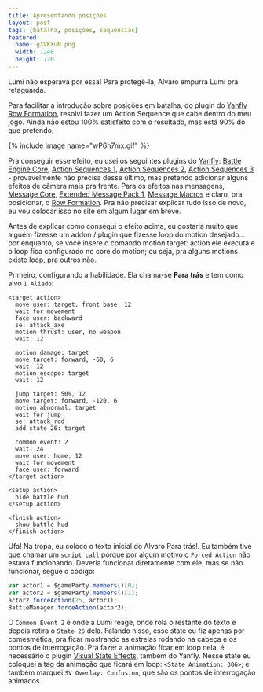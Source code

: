 ```yaml
---
title: Apresentando posições
layout: post
tags: [batalha, posições, sequências]
featured:
  name: gIVKXuN.png
  width: 1248
  height: 720
---
```

Lumi não esperava por essa! Para protegê-la, Alvaro empurra Lumi pra retaguarda.

Para facilitar a introdução sobre posições em batalha, do plugin do <a href="http://yanfly.moe/2016/01/02/yep-54-row-formation/" target="_blank">Yanfly Row Formation</a>, resolvi fazer um Action Sequence que cabe dentro do meu jogo. Ainda não estou 100% satisfeito com o resultado, mas está 90% do que pretendo.
<!--more-->

{% include image name="wP6h7mx.gif" %}

Pra conseguir esse efeito, eu usei os seguintes plugins do [Yanfly](http://yanfly.moe/yep/): [Battle Engine Core](http://yanfly.moe/2015/10/10/yep-3-battle-engine-core), <a href="http://yanfly.moe/2015/10/11/yep-4-action-sequence-pack-1/" target="_blank">Action Sequences 1</a>, <a href="http://yanfly.moe/2015/10/12/yep-5-action-sequence-pack-2/" target="_blank">Action Sequences 2</a>, <a href="http://yanfly.moe/2015/10/12/yep-6-action-sequence-pack-3/" target="_blank">Action Sequences 3</a> - provavelmente não precisa desse último, mas pretendo adicionar alguns efeitos de câmera mais pra frente. Para os efeitos nas mensagens, <a href="http://yanfly.moe/2015/10/10/yep-2-message-core/" target="_blank">Message Core</a>, <a href="http://yanfly.moe/2016/01/30/yep-65-extended-message-pack-1/" target="_blank">Extended Message Pack 1</a>, <a href="http://yanfly.moe/2016/02/21/yep-73-message-macros-rpg-maker-mv/" target="_blank">Message Macros</a> e claro, pra posicionar, o <a href="http://yanfly.moe/2016/01/02/yep-54-row-formation/" target="_blank">Row Formation</a>. Pra não precisar explicar tudo isso de novo, eu vou colocar isso no site em algum lugar em breve.

Antes de explicar como consegui o efeito acima, eu gostaria muito que alguém fizesse um addon / plugin que fizesse loop do motion desejado... por enquanto, se você insere o comando motion target: action ele executa e o loop fica configurado no core do motion; ou seja, pra alguns motions existe loop, pra outros não.

Primeiro, configurando a habilidade. Ela chama-se **Para trás** e tem como alvo `1 Aliado`:

```
<target action>
  move user: target, front base, 12
  wait for movement
  face user: backward
  se: attack_axe
  motion thrust: user, no weapon
  wait: 12

  motion damage: target
  move target: forward, -60, 6
  wait: 12
  motion escape: target
  wait: 12

  jump target: 50%, 12
  move target: forward, -120, 6
  motion abnormal: target
  wait for jump
  se: attack_rod
  add state 26: target

  common event: 2
  wait: 24
  move user: home, 12
  wait for movement
  face user: forward
</target action>

<setup action>
  hide battle hud
</setup action>

<finish action>
  show battle hud
</finish action>
```

Ufa! Na tropa, eu coloco o texto inicial do Alvaro Para trás!. Eu também tive que chamar um `script call` porque por algum motivo o `Forced Action` não estava funcionando. Deveria funcionar diretamente com ele, mas se não funcionar, segue o código:

```javascript
var actor1 = $gameParty.members()[0];
var actor2 = $gameParty.members()[1];
actor2.forceAction(25, actor1);
BattleManager.forceAction(actor2);
```

O `Common Event 2` é onde a Lumi reage, onde rola o restante do texto e depois retira o `State 26` dela. Falando nisso, esse state eu fiz apenas por comesmética, pra ficar mostrando as estrelas rodando na cabeça e os pontos de interrogação. Pra fazer a animação ficar em loop nela, é necessário o plugin [Visual State Effects](http://yanfly.moe/2016/08/20/yep-114-visual-state-effects-rpg-maker-mv/), também do Yanfly. Nesse state eu coloquei a tag da animação que ficará em loop: `<State Animation: 306>`; e também marquei `SV Overlay: Confusion`, que são os pontos de interrogação animados.
